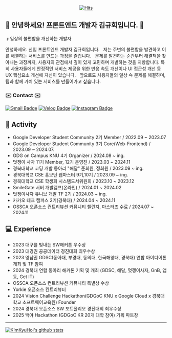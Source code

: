 <div align=center>
	
[![Hits](https://hits.seeyoufarm.com/api/count/incr/badge.svg?url=https%3A%2F%2Fgithub.com%2FKimKyuHoi&count_bg=%23020715&title_bg=%23020715&icon=openstreetmap.svg&icon_color=%23FFFFFF&title=Visitors&edge_flat=false)](https://hits.seeyoufarm.com)
  </div>
  
## :raised_hands: 안녕하세요! 프론트엔드 개발자 김규회입니다. :raised_hands:
﹟일상의 불편함을 개선하는 개발자

안녕하세요. 신입 프론트엔드 개발자 김규회입니다.  
저는 주변의 불편함을 발견하고 이를 해결하는 서비스를 만드는 과정을 즐깁니다.  
문제를 발견하는 순간부터 해결책을 찾아내는 과정까지, 사용자의 관점에서 깊이 있게 고민하며 개발하는 것을 지향합니다.
특히 사용자들에게 안정적인 서비스 제공을 위한 반응 속도 개선이나 UI 접근성 개선 등 UX 핵심요소 개선에 자신이 있습니다.  
앞으로도 사용자들의 일상 속 문제를 해결하며, 팀과 함께 가치 있는 서비스를 만들어가고 싶습니다.
  
### ✉️ Contact ✉️
[![Gmail Badge](https://img.shields.io/badge/Gmail-d14836?style=flat-square&logo=gmail&logoColor=white&link=mailto:k546kh@gmail.com)](mailto:k546kh@gmail.com)
[![Velog Badge](https://img.shields.io/badge/Velog-444444?style=flat-square&logo=Velog&logoColor=black"&link=https://velog.io/@k_gu_wae123)](https://velog.io/@k_gu_wae123)
[![Instagram Badge](https://img.shields.io/badge/Instagram-f5f5f5?style=flat-square&logo=Instagram&logoColor=black"&link=https://www.instagram.com/k.gu_wae/)](https://www.instagram.com/k.gu_wae/)


## :runner: Activity
* Google Developer Student Community 2기 Member / 2022.09 ~ 2023.07
* Google Developer Student Community 3기 Core(Web-Frontend) / 2023.09 ~ 2024.07.
* GDG on Campus KNU 4기 Organizer / 2024.08 ~ ing.
* 멋쟁이 사자 11기 Member, 12기 운영진 / 2023.03 ~ 2024.11
* 경북대학교 코딩 개발 동아리 "해달" 준회원, 정회원 / 2023.09 ~ ing.
* 경북대학교 CSE 홍보단 웹마스터 9기,10기 / 2023.09 ~ ing.
* 경북대학교 CSE 학생회 시스템도서위원회 / 2023.10 ~ 2023.12
* SmileGate 서버 개발캠프(온라인) / 2024.01 ~ 2024.02
* 멋쟁이사자 유니브 개발 TF 2기 / 2024.03 ~ ing.
* 카카오 테크 캠퍼스 2기(경북대) / 2024.04 ~ 2024.11
* OSSCA 오픈소스 컨트리뷰션 커뮤니티 챌린지, 마스터즈 수료 / 2024.07 ~ 2024.11

## :computer: Experience
* 2023 대구를 빛내는 SW해커톤 우수상
* 2023 대경권 공공데이터 경진대회 최우수상
* 2023 영남권 GDSC(동아대, 부경대, 동의대, 한국해양대, 경북대) 연합 아이디어톤 개최 및 TF 참여
* 2024 경북대 연합 동아리 해커톤 기획 및 개최 (GDSC, 해달, 멋쟁이사자, GnB, 앱동, Get IT)
* OSSCA 오픈소스 컨트리뷰션 커뮤니티 특별상 수상
* Yorkie 오픈소스 컨트리뷰터
* 2024 Vision Challenge Hackathon(GDGoC KNU x Google Cloud x 경북대학교 소프트웨어교육원) Founder
* 2024 경북대 오픈소스 SW 포트폴리오 경진대회 최우수상
* 2025 백야 Hackathon (GDGoC KR 20개 대학 참여) 기획 파트장
---

[![KimKyuHoi's github stats](https://github-readme-stats.vercel.app/api?username=KimKyuHoi)](https://github.com/anuraghazra/github-readme-stats)
